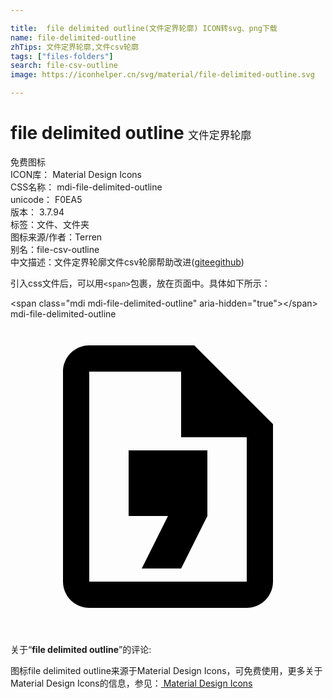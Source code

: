 ```yaml
---

title:  file delimited outline(文件定界轮廓) ICON转svg、png下载
name: file-delimited-outline
zhTips: 文件定界轮廓,文件csv轮廓
tags: ["files-folders"]
search: file-csv-outline
image: https://iconhelper.cn/svg/material/file-delimited-outline.svg

---
```


# file delimited outline  <small style="font-size: 60%;font-weight: 100">文件定界轮廓</small>


<div class="detail-page">
<p>
<span><span class="badge-success badge">免费图标</span> </span>
<br/>
<span>
ICON库：
<span class="badge-secondary badge">Material Design Icons</span> 
</span>
<br/>
<span>
CSS名称：
<span class="badge-secondary badge">mdi-file-delimited-outline</span> 
</span>
<br/>
<span>
unicode：
<span class="badge-secondary badge">F0EA5</span> 
<copy-btn content='F0EA5' btn-title=""></copy-btn>
<copy-btn :content='String.fromCodePoint(parseInt("F0EA5", 16))' btn-title="复制U"></copy-btn>
</span>
<br/>
<span>
版本：
<span class="badge-secondary badge">3.7.94</span> 
</span><br/><span>标签：<span class="badge-light badge"><router-link to="/tags/files-folders.html">文件、文件夹</router-link></span></span>
<br/>
<span>图标来源/作者：<span class="badge-light badge">Terren</span></span> 
<br/>
<span>别名：<span class="badge-light badge">file-csv-outline</span></span><br/><span class="zh-detail">中文描述：<span class="badge-primary badge">文件定界轮廓</span><span class="badge-primary badge">文件csv轮廓</span><span class="help-link"><span>帮助改进</span>(<a href="https://gitee.com/liuwave/icon-helper/edit/master/json/material/file-delimited-outline.json" target="_blank" rel="noopener noreferrer">gitee</a><a href="https://github.com/liuwave/icon-helper/edit/master/json/material/file-delimited-outline.json" target="_blank" rel="noopener noreferrer">github</a></span>)</span><br/>
</p>
</div>
<div class="alert alert-dark">
  <i class="mdi mdi-file-delimited-outline mdi-48px"></i>
  <i class="mdi mdi-file-delimited-outline mdi-36px"></i>
  <i class="mdi mdi-file-delimited-outline mdi-24px"></i>
  <i class="mdi mdi-file-delimited-outline mdi-18px"></i>
</div>
<div>
  <p>引入css文件后，可以用<code>&lt;span&gt;</code>包裹，放在页面中。具体如下所示：    
  </p>
  <div class="alert alert-primary" style="font-size: 14px">
    &lt;span class="mdi mdi-file-delimited-outline" aria-hidden="true"&gt;&lt;/span&gt;
    <copy-btn content='<span class="mdi mdi-file-delimited-outline" aria-hidden="true"></span>'></copy-btn>
  </div>
  <div class="alert alert-secondary">
    <i class="mdi mdi-file-delimited-outline"
    style="font-size: 24px"
    aria-hidden="true"></i> mdi-file-delimited-outline
    <copy-btn content="mdi-file-delimited-outline" btn-title="复制图标名称"></copy-btn>
  </div>
</div>
<div id="svg" class="svg-wrap">
<svg xmlns="http://www.w3.org/2000/svg" viewBox="0 0 24 24"><path d="M14 2H6C4.9 2 4 2.9 4 4V20C4 21.1 4.9 22 6 22H18C19.1 22 20 21.1 20 20V8L14 2M18 20H6V4H13V9H18V20M10 19L12 15H9V10H15V15L13 19H10" /></svg>
</div>
<detail full-name='mdi-file-delimited-outline'></detail>
<div class="icon-detail__container">
<p>关于“<b>file delimited outline</b>”的评论:</p>
</div>
<Vssue title="关于“file delimited outline”的评论" />    
<div><p>图标file delimited outline来源于Material Design Icons，可免费使用，更多关于 Material Design Icons的信息，参见：<a target="_blank" href="https://iconhelper.cn/material.html"> Material Design Icons</a>
</p></div>
